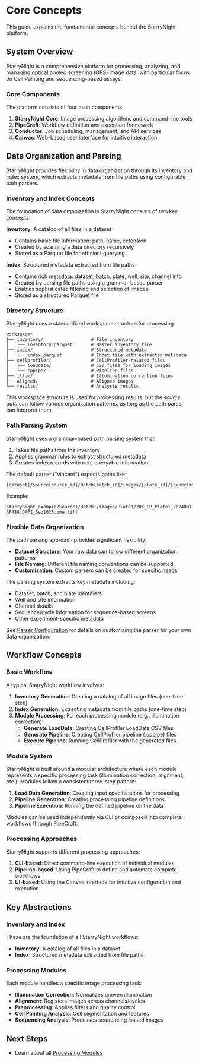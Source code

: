 # Core Concepts

This guide explains the fundamental concepts behind the StarryNight platform.

## System Overview

StarryNight is a comprehensive platform for processing, analyzing, and managing optical pooled screening (OPS) image data, with particular focus on Cell Painting and sequencing-based assays.

### Core Components

The platform consists of four main components:

1. **StarryNight Core**: Image processing algorithms and command-line tools
2. **PipeCraft**: Workflow definition and execution framework
3. **Conductor**: Job scheduling, management, and API services
4. **Canvas**: Web-based user interface for intuitive interaction

## Data Organization and Parsing

StarryNight provides flexibility in data organization through its inventory and index system, which extracts metadata from file paths using configurable path parsers.

### Inventory and Index Concepts

The foundation of data organization in StarryNight consists of two key concepts:

**Inventory**: A catalog of all files in a dataset

   - Contains basic file information: path, name, extension
   - Created by scanning a data directory recursively
   - Stored as a Parquet file for efficient querying

**Index**: Structured metadata extracted from file paths

   - Contains rich metadata: dataset, batch, plate, well, site, channel info
   - Created by parsing file paths using a grammar-based parser
   - Enables sophisticated filtering and selection of images
   - Stored as a structured Parquet file

### Directory Structure

StarryNight uses a standardized workspace structure for processing:

```
workspace/
├── inventory/                  # File inventory
│   └── inventory.parquet       # Master inventory file
├── index/                      # Structured metadata
│   └── index.parquet           # Index file with extracted metadata
├── cellprofiler/               # CellProfiler-related files
│   ├── loaddata/               # CSV files for loading images
│   └── cppipe/                 # Pipeline files
├── illum/                      # Illumination correction files
├── aligned/                    # Aligned images
└── results/                    # Analysis results
```

This workspace structure is used for processing results, but the *source data* can follow various organization patterns, as long as the path parser can interpret them.

### Path Parsing System

StarryNight uses a grammar-based path parsing system that:

1. Takes file paths from the inventory
2. Applies grammar rules to extract structured metadata
3. Creates index records with rich, queryable information

The default parser ("vincent") expects paths like:

```
[dataset]/Source[source_id]/Batch[batch_id]/images/[plate_id]/[experiment_id]/Well[well_id]_Point[site_id]_[index]_Channel[channels]_Seq[sequence].ome.tiff
```

Example:
```
starrynight_example/Source1/Batch1/images/Plate1/20X_CP_Plate1_20240319_122800_179/WellA2_PointA2_0000_ChannelPhalloAF750,ZO1-AF488,DAPI_Seq1025.ome.tiff
```

### Flexible Data Organization

The path parsing approach provides significant flexibility:

- **Dataset Structure**: Your raw data can follow different organization patterns
- **File Naming**: Different file naming conventions can be supported
- **Customization**: Custom parsers can be created for specific needs

The parsing system extracts key metadata including:

- Dataset, batch, and plate identifiers
- Well and site information
- Channel details
- Sequence/cycle information for sequence-based screens
- Other experiment-specific metadata

See [Parser Configuration](parser-configuration.md) for details on customizing the parser for your own data organization.

## Workflow Concepts

### Basic Workflow

A typical StarryNight workflow involves:

1. **Inventory Generation**: Creating a catalog of all image files (one-time step)
2. **Index Generation**: Extracting metadata from file paths (one-time step)
3. **Module Processing**: For each processing module (e.g., illumination correction):
      - **Generate LoadData**: Creating CellProfiler LoadData CSV files
      - **Generate Pipeline**: Creating CellProfiler pipeline (.cppipe) files
      - **Execute Pipeline**: Running CellProfiler with the generated files

### Module System

StarryNight is built around a modular architecture where each module represents a specific processing task (illumination correction, alignment, etc.). Modules follow a consistent three-step pattern:

1. **Load Data Generation**: Creating input specifications for processing
2. **Pipeline Generation**: Creating processing pipeline definitions
3. **Pipeline Execution**: Running the defined pipeline on the data

Modules can be used independently via CLI or composed into complete workflows through PipeCraft.

### Processing Approaches

StarryNight supports different processing approaches:

1. **CLI-based**: Direct command-line execution of individual modules
2. **Pipeline-based**: Using PipeCraft to define and automate complete workflows
3. **UI-based**: Using the Canvas interface for intuitive configuration and execution

## Key Abstractions

### Inventory and Index

These are the foundation of all StarryNight workflows:

- **Inventory**: A catalog of all files in a dataset
- **Index**: Structured metadata extracted from file paths

### Processing Modules

Each module handles a specific image processing task:

- **Illumination Correction**: Normalizes uneven illumination
- **Alignment**: Registers images across channels/cycles
- **Preprocessing**: Applies filters and quality control
- **Cell Painting Analysis**: Cell segmentation and features
- **Sequencing Analysis**: Processes sequencing-based images

## Next Steps

- Learn about all [Processing Modules](../user/modules.md)
